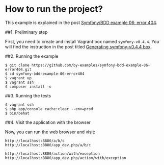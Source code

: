 How to run the project?
=======================

This example is explained in
the post
[Symfony/BDD example 06: error 404](???).

##1. Preliminary step

First, you need to create and install Vagrant box
named `symfony-v0.4.4`. You will find the instruction
in the post titled
[Generating symfony-v0.4.4 box](http://by-examples.net/2014/12/23/generating-symfony-0-4-4-box.html).

##2. Running the example

    $ git clone https://github.com/by-examples/symfony-bdd-example-06-error404.git
    $ cd symfony-bdd-example-06-error404
    $ vagrant up
    $ vagrant ssh
    $ composer install -o

##3. Running the tests

    $ vagrant ssh
    $ php app/console cache:clear --env=prod
    $ bin/behat

##4. Visit the application with the browser

Now, you can run the web browser and visit:

    http://localhost:8880/a/b/c
    http://localhost:8880/app_dev.php/a/b/c

    http://localhost:8880/action/with/exception
    http://localhost:8880/app_dev.php/action/with/exception

